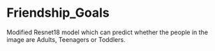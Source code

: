 # Friendship_Goals
Modified Resnet18 model which can predict whether the people in the image are Adults, Teenagers or Toddlers.
